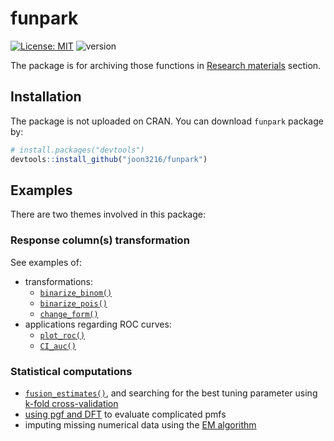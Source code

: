 
<!-- README.md is generated from README.Rmd. Please edit that file -->
funpark
=======

<!-- badges: start -->
[![License: MIT](https://img.shields.io/badge/License-MIT-yellow.svg)](https://opensource.org/licenses/MIT)
![version](https://img.shields.io/badge/version-0.2.6-blue.svg?cacheSeconds=2592000)
<!-- badges: end -->
The package is for archiving those functions in [Research materials](https://joon3216.github.io/research_materials) section.

Installation
------------

The package is not uploaded on CRAN. You can download `funpark` package by:

``` r
# install.packages("devtools")
devtools::install_github("joon3216/funpark")
```

Examples
--------

There are two themes involved in this package:

### Response column(s) transformation

See examples of:

-   transformations:
    -   [`binarize_binom()`](https://joon3216.github.io/research_materials/2018/binarize#case-1-nodal)
    -   [`binarize_pois()`](https://joon3216.github.io/research_materials/2018/binarize#case-2-femsmoke)
    -   [`change_form()`](https://joon3216.github.io/research_materials/2018/binarize#aside-change_form)
-   applications regarding ROC curves:
    -   [`plot_roc()`](https://joon3216.github.io/research_materials/2018/binarize#roc-curve)
    -   [`CI_auc()`](https://joon3216.github.io/research_materials/2018/binarize#confidence-interval-for-auc)

### Statistical computations

-   [`fusion_estimates()`](https://joon3216.github.io/research_materials/2018/non_separable_penalty#the-data), and searching for the best tuning parameter using [k-fold cross-validation](https://joon3216.github.io/research_materials/2019/cross_validation_fs)
-   [using pgf and DFT](https://joon3216.github.io/research_materials/2018/pgf) to evaluate complicated pmfs
-   imputing missing numerical data using the [EM algorithm](https://joon3216.github.io/research_materials/2019/em_imputation)

